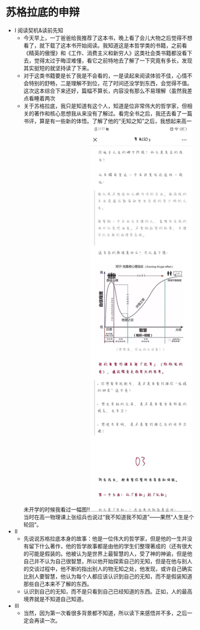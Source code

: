 # 苏格拉底的申辩

- Ⅰ 阅读契机&读前先知
    - 今天早上，一丁爸爸给我推荐了这本书，晚上看了会儿大物之后觉得不想看了，就下载了这本书开始阅读。我知道这是本哲学类的书籍，之前看《精英的傲慢》和《工作、消费主义和新穷人》这类社会类书籍都没看下去，觉得太过于晦涩难懂，看它之前特地去了解了一下究竟有多长，发现其实挺短的就坚持读了下来。
    - 对于这类书籍要是长了我是不会看的，一是读起来阅读体验不佳，心情不会特别的舒畅，二是理解不到位，花了时间还没学到东西，会觉得不值。这次这本综合下来还好，篇幅不算长，内容没有那么不易理解（虽然我差点看睡着两次
    - 关于苏格拉底，我只是知道有这个人，知道是位非常伟大的哲学家，但相关的著作和核心思想我从来没有了解过。看完全书之后，我还去看了一篇书评，算是有一些新的体悟。了解了他的“无知之知”之后，我想起来高一未开学的时候我看过一幅图!!![alt text](0bd20cb4634b71183e6bf67541b19ea3_720.jpg)当时在高一物理课上张绍兵也说过“我不知道我不知道”——果然“人生是个轮回”。
- Ⅱ
    - 先说说苏格拉底本身的故事：他是一位伟大的哲学家，但是他的一生并没有留下什么著作，他的哲学故事都是由他的学生们整理著成的（还有很大的可能是假装的。他被认为是世界上最智慧的人，受了神的神谕，但是他自己并不认为自己很智慧，所以他开始探索自己的无知，但是在他与别人的交谈过程中，他不断的指出别人的物无知之处，他发现，或许自己确实比别人要智慧，他认为每个人都应该认识到自己的无知，而不是假装知道那些自己本来不了解的东西。
    - 认识到自己的无知，而不是只看到自己已经知道的东西。正如，人的最高境界就是不知道自己知道。
- Ⅲ
    - 当然，因为第一次看很多背景都不知道，所以读下来感悟并不多，之后一定会再读一次。